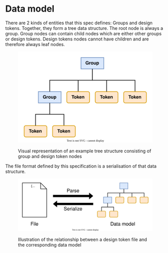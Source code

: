 # Data model

There are 2 kinds of entities that this spec defines: Groups and design tokens. Together, they form a tree data structure. The root node is always a group. Group nodes can contain child nodes which are either other groups or design tokens. Design tokens nodes cannot have children and are therefore always leaf nodes.

<figure>

![Diagram depicting an example tree structure made of group and design token nodes](./data-model.svg)

  <figcaption>Visual representation of an example tree structure consisting of group and design token nodes</figcaption>
</figure>

The file format defined by this specification is a serialisation of that data structure.

<figure>

![Diagram of a file on one side and a group and desing token tree on the other. An arrow pointing from the file to the data structure is labelled "parse". Another arrow pointing in the opposite direction is labelled "serialize".](./parse-serialize.svg)

  <figcaption>Illustration of the relationship between a design token file and the corresponding data model</figcaption>
</figure>

